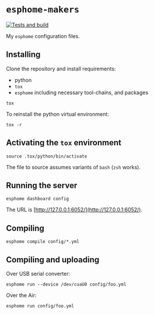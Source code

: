 # `esphome-makers`

[![Tests and build](https://github.com/trombik/esphome-makers/actions/workflows/build.yml/badge.svg)](https://github.com/trombik/esphome-makers/actions/workflows/build.yml)

My `esphome` configuration files.

## Installing

Clone the repository and install requirements:

* python
* `tox`
* `esphome` including necessary tool-chains, and packages

```console
tox
```

To reinstall the python virtual environment:

```console
tox -r
```

## Activating the `tox` environment

```console
source .tox/python/bin/activate
```

The file to source assumes variants of `bash` (`zsh` works).

## Running the server

```console
esphome dashboard config
```

The URL is [http://127.0.0.1:6052/](http://127.0.0.1:6052/).

## Compiling

```console
esphome compile config/*.yml
```

## Compiling and uploading

Over USB serial converter:

```console
esphome run --device /dev/cuaU0 config/foo.yml
```

Over the Air:

```console
esphome run config/foo.yml
```
